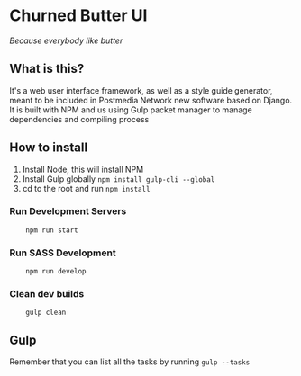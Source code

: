 # Churned Butter UI
_Because everybody like butter_


## What is this?

It's a web user interface framework, as well as a style guide generator, meant to be included in Postmedia Network new software based on Django.
It is built with NPM and us using Gulp packet manager to manage dependencies and compiling process

## How to install

1. Install Node, this will install NPM
2. Install Gulp globally `npm install gulp-cli --global`
3. cd to the root and run `npm install`

### Run Development Servers

```terminal
    npm run start
```
### Run SASS Development

```terminal
    npm run develop
```


### Clean dev builds

```terminal
    gulp clean
```

## Gulp
Remember that you can list all the tasks by running `gulp --tasks`

